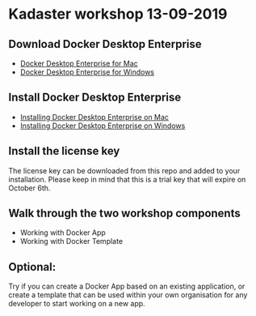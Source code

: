 # Kadaster workshop 13-09-2019

## Download Docker Desktop Enterprise

  * [Docker Desktop Enterprise for Mac](https://download.docker.com/mac/enterprise/Docker.pkg)
  * [Docker Desktop Enterprise for Windows](https://download.docker.com/win/enterprise/DockerDesktop.msi)

## Install Docker Desktop Enterprise
  * [Installing Docker Desktop Enterprise on Mac](https://docs.docker.com/ee/desktop/admin/install/mac/)
  * [Installing Docker Desktop Enterprise on Windows](https://docs.docker.com/ee/desktop/admin/install/windows/)

## Install the license key

The license key can be downloaded from this repo and added to your installation. Please keep in mind that this is a trial key that will expire on October 6th.

## Walk through the two workshop components

  * Working with Docker App
  * Working with Docker Template

## Optional:

Try if you can create a Docker App based on an existing application, or create a template that can be used within your own organisation for any developer to start working on a new app.